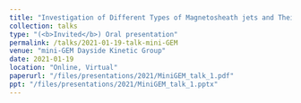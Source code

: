 ```yaml
---
title: "Investigation of Different Types of Magnetosheath jets and Their Origin using MMS"
collection: talks
type: "(<b>Invited</b>) Oral presentation"
permalink: /talks/2021-01-19-talk-mini-GEM
venue: "mini-GEM Dayside Kinetic Group"
date: 2021-01-19
location: "Online, Virtual"
paperurl: "/files/presentations/2021/MiniGEM_talk_1.pdf"
ppt: "/files/presentations/2021/MiniGEM_talk_1.pptx"
---
```

